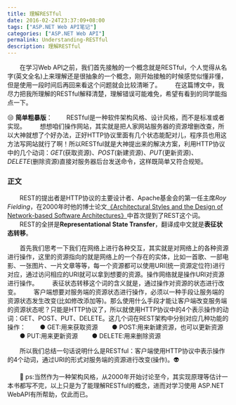 ```yaml
---
title: 理解RESTful
date: 2016-02-24T23:37:09+08:00
tags: ["ASP.NET Web API笔记"]
categories: ["ASP.NET Web API"]
permalink: Understanding-RESTful
description: 理解RESTful
---
```

　　在学习Web API之前，我们首先接触的一个概念就是RESTful，个人觉得从名字(英文全名)上来理解还是很抽象的一个概念，刚开始接触的时候感觉似懂非懂，但是使用一段时间后再回来看这个问题就会比较清晰了。
　　在这篇博文中，我尽力把我所理解的RESTful解释清楚，理解错误可能难免，希望有看到的同学能指点一下。

😒 **简单粗暴版**：<!--more-->
　　RESTful是一种软件架构风格、设计风格，而不是标准或者实现。
　　想想咱们操作网站，其实就是把人家网站服务器的资源增删改查，所以大神就想了个好办法，正好HTTP协议里面有几个状态能配对儿，程序员也用这方法写网站就行了啊！所以RESTful就是大神提出来的解决方案，利用HTTP协议中的几个动词：*GET*(获取资源)、*POST*(新建资源)、*PUT*(更新资源)、*DELETE*(删除资源)直接对服务器后台发送命令，这样既简单又符合规矩。

### 正文
　　REST的提出者是HTTP协议的主要设计者、Apache基金会的第一任主席*Roy Fielding*，在2000年时他的博士论文[《Architectural Styles and the Design of Network-based Software Architectures》](http://www.ics.uci.edu/~fielding/pubs/dissertation/top.htm)中首次提到了REST这个词。
　　REST的全拼是**Representational State Transfer**，翻译成中文就是**表征状态转移**。

　　首先我们思考一下我们在网络上进行各种交互，其实就是对网络上的各种资源进行操作，这里的资源指向的就是网络上的一个存在的实体，比如一首歌、一部电影、一张图片、一片文章等等，每一个资源都可以使用URI(统一资源定位符)进行对应，通过访问相应的URI就可以拿到想要的资源。操作网络就是操作URI对资源进行操作。
　　表征状态转移这个词的含义就是，通过操作对资源的状态进行改变。
　　客户端想要对服务端的资源状态进行操作，必须以一种手段让服务端的资源状态发生改变(比如修改添加等)。那么使用什么手段才能让客户端改变服务端的资源状态呢？只能是HTTP协议了，所以就使用HTTP协议中的4个表示操作的动词：GET、POST、PUT、DELETE。这几个词在REST架构中分别对应几种功能的操作：
　　● GET:用来获取资源
　　● POST:用来新建资源，也可以更新资源
　　● PUT:用来更新资源
　　● DELETE:用来删除资源

　　所以我们总结一句话说明什么是RESTful：客户端使用HTTP协议中表示操作的4个动词，通过URI的形式对服务端的资源进行改变(操作)。👽

　　💋 ps:当然作为一种架构风格，从2000年开始讨论至今，其实现原理等估计一本书都写不完，以上只是为了能理解RESTful的概念，进而对学习使用 ASP.NET WebAPI有所帮助，仅此而已。
